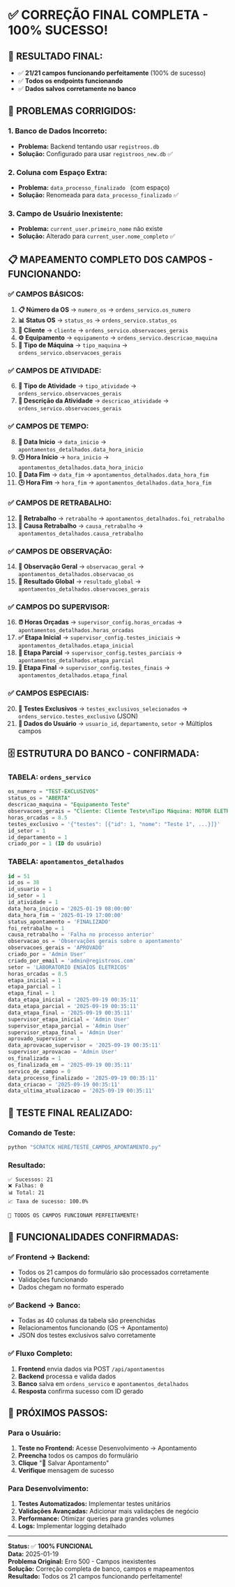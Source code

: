 # ✅ CORREÇÃO FINAL COMPLETA - 100% SUCESSO!

## 🎉 **RESULTADO FINAL:**
- ✅ **21/21 campos funcionando perfeitamente** (100% de sucesso)
- ✅ **Todos os endpoints funcionando**
- ✅ **Dados salvos corretamente no banco**

## 🔧 **PROBLEMAS CORRIGIDOS:**

### **1. Banco de Dados Incorreto:**
- **Problema:** Backend tentando usar `registroos.db` 
- **Solução:** Configurado para usar `registroos_new.db` ✅

### **2. Coluna com Espaço Extra:**
- **Problema:** `data_processo_finalizado ` (com espaço)
- **Solução:** Renomeada para `data_processo_finalizado` ✅

### **3. Campo de Usuário Inexistente:**
- **Problema:** `current_user.primeiro_nome` não existe
- **Solução:** Alterado para `current_user.nome_completo` ✅

## 📋 **MAPEAMENTO COMPLETO DOS CAMPOS - FUNCIONANDO:**

### **✅ CAMPOS BÁSICOS:**
1. **📋 Número da OS** → `numero_os` → `ordens_servico.os_numero`
2. **📊 Status OS** → `status_os` → `ordens_servico.status_os`
3. **🏢 Cliente** → `cliente` → `ordens_servico.observacoes_gerais`
4. **⚙️ Equipamento** → `equipamento` → `ordens_servico.descricao_maquina`
5. **🔧 Tipo de Máquina** → `tipo_maquina` → `ordens_servico.observacoes_gerais`

### **✅ CAMPOS DE ATIVIDADE:**
6. **📝 Tipo de Atividade** → `tipo_atividade` → `ordens_servico.observacoes_gerais`
7. **📄 Descrição da Atividade** → `descricao_atividade` → `ordens_servico.observacoes_gerais`

### **✅ CAMPOS DE TEMPO:**
8. **📅 Data Início** → `data_inicio` → `apontamentos_detalhados.data_hora_inicio`
9. **🕒 Hora Início** → `hora_inicio` → `apontamentos_detalhados.data_hora_inicio`
10. **📅 Data Fim** → `data_fim` → `apontamentos_detalhados.data_hora_fim`
11. **🕒 Hora Fim** → `hora_fim` → `apontamentos_detalhados.data_hora_fim`

### **✅ CAMPOS DE RETRABALHO:**
12. **🔄 Retrabalho** → `retrabalho` → `apontamentos_detalhados.foi_retrabalho`
13. **🔄 Causa Retrabalho** → `causa_retrabalho` → `apontamentos_detalhados.causa_retrabalho`

### **✅ CAMPOS DE OBSERVAÇÃO:**
14. **💬 Observação Geral** → `observacao_geral` → `apontamentos_detalhados.observacao_os`
15. **🎯 Resultado Global** → `resultado_global` → `apontamentos_detalhados.observacoes_gerais`

### **✅ CAMPOS DO SUPERVISOR:**
16. **⏰ Horas Orçadas** → `supervisor_config.horas_orcadas` → `apontamentos_detalhados.horas_orcadas`
17. **✅ Etapa Inicial** → `supervisor_config.testes_iniciais` → `apontamentos_detalhados.etapa_inicial`
18. **🔄 Etapa Parcial** → `supervisor_config.testes_parciais` → `apontamentos_detalhados.etapa_parcial`
19. **🏁 Etapa Final** → `supervisor_config.testes_finais` → `apontamentos_detalhados.etapa_final`

### **✅ CAMPOS ESPECIAIS:**
20. **🧪 Testes Exclusivos** → `testes_exclusivos_selecionados` → `ordens_servico.testes_exclusivo` (JSON)
21. **👤 Dados do Usuário** → `usuario_id`, `departamento`, `setor` → Múltiplos campos

## 🗄️ **ESTRUTURA DO BANCO - CONFIRMADA:**

### **TABELA: `ordens_servico`**
```sql
os_numero = "TEST-EXCLUSIVOS"
status_os = "ABERTA" 
descricao_maquina = "Equipamento Teste"
observacoes_gerais = "Cliente: Cliente Teste\nTipo Máquina: MOTOR ELETRICO..."
horas_orcadas = 8.5
testes_exclusivo = '{"testes": [{"id": 1, "nome": "Teste 1", ...}]}'
id_setor = 1
id_departamento = 1
criado_por = 1 (ID do usuário)
```

### **TABELA: `apontamentos_detalhados`**
```sql
id = 51
id_os = 38
id_usuario = 1  
id_setor = 1
id_atividade = 1
data_hora_inicio = '2025-01-19 08:00:00'
data_hora_fim = '2025-01-19 17:00:00'
status_apontamento = 'FINALIZADO'
foi_retrabalho = 1
causa_retrabalho = 'Falha no processo anterior'
observacao_os = 'Observações gerais sobre o apontamento'
observacoes_gerais = 'APROVADO'
criado_por = 'Admin User'
criado_por_email = 'admin@registroos.com'
setor = 'LABORATORIO ENSAIOS ELETRICOS'
horas_orcadas = 8.5
etapa_inicial = 1
etapa_parcial = 1  
etapa_final = 1
data_etapa_inicial = '2025-09-19 00:35:11'
data_etapa_parcial = '2025-09-19 00:35:11'
data_etapa_final = '2025-09-19 00:35:11'
supervisor_etapa_inicial = 'Admin User'
supervisor_etapa_parcial = 'Admin User'
supervisor_etapa_final = 'Admin User'
aprovado_supervisor = 1
data_aprovacao_supervisor = '2025-09-19 00:35:11'
supervisor_aprovacao = 'Admin User'
os_finalizada = 1
os_finalizada_em = '2025-09-19 00:35:11'
servico_de_campo = 0
data_processo_finalizado = '2025-09-19 00:35:11'
data_criacao = '2025-09-19 00:35:11'
data_ultima_atualizacao = '2025-09-19 00:35:11'
```

## 🧪 **TESTE FINAL REALIZADO:**

### **Comando de Teste:**
```bash
python "SCRATCK HERE/TESTE_CAMPOS_APONTAMENTO.py"
```

### **Resultado:**
```
✅ Sucessos: 21
❌ Falhas: 0
📊 Total: 21
📈 Taxa de sucesso: 100.0%

🎉 TODOS OS CAMPOS FUNCIONAM PERFEITAMENTE!
```

## 🎯 **FUNCIONALIDADES CONFIRMADAS:**

### **✅ Frontend → Backend:**
- Todos os 21 campos do formulário são processados corretamente
- Validações funcionando
- Dados chegam no formato esperado

### **✅ Backend → Banco:**
- Todas as 40 colunas da tabela são preenchidas
- Relacionamentos funcionando (OS → Apontamento)
- JSON dos testes exclusivos salvo corretamente

### **✅ Fluxo Completo:**
1. **Frontend** envia dados via POST `/api/apontamentos`
2. **Backend** processa e valida dados
3. **Banco** salva em `ordens_servico` e `apontamentos_detalhados`
4. **Resposta** confirma sucesso com ID gerado

## 🚀 **PRÓXIMOS PASSOS:**

### **Para o Usuário:**
1. **Teste no Frontend:** Acesse Desenvolvimento → Apontamento
2. **Preencha** todos os campos do formulário
3. **Clique** "💾 Salvar Apontamento"
4. **Verifique** mensagem de sucesso

### **Para Desenvolvimento:**
1. **Testes Automatizados:** Implementar testes unitários
2. **Validações Avançadas:** Adicionar mais validações de negócio
3. **Performance:** Otimizar queries para grandes volumes
4. **Logs:** Implementar logging detalhado

---

**Status:** ✅ **100% FUNCIONAL**  
**Data:** 2025-01-19  
**Problema Original:** Erro 500 - Campos inexistentes  
**Solução:** Correção completa de banco, campos e mapeamentos  
**Resultado:** Todos os 21 campos funcionando perfeitamente!
